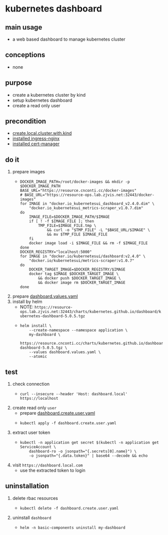 # kubernetes dashboard

## main usage
* a web based dashboard to manage kubernetes cluster

## conceptions
* none

## purpose
* create a kubernetes cluster by kind
* setup kubernetes dashboard
* create a read only user

## precondition
* [create.local.cluster.with.kind](/kubernetes/create.local.cluster.with.kind.md)
* [installed ingress-nginx](/kubernetes/basic/ingress.nginx.md)
* [installed cert-manager](/kubernetes/basic/cert.manager.md)

## do it
1. prepare images
    * ```shell  
      DOCKER_IMAGE_PATH=/root/docker-images && mkdir -p $DOCKER_IMAGE_PATH
      BASE_URL="https://resource.cnconti.cc/docker-images"
      # BASE_URL="https://resource-ops.lab.zjvis.net:32443/docker-images"
      for IMAGE in "docker.io_kubernetesui_dashboard_v2.4.0.dim" \
          "docker.io_kubernetesui_metrics-scraper_v1.0.7.dim" 
      do
          IMAGE_FILE=$DOCKER_IMAGE_PATH/$IMAGE
          if [ ! -f $IMAGE_FILE ]; then
              TMP_FILE=$IMAGE_FILE.tmp \
                  && curl -o "$TMP_FILE" -L "$BASE_URL/$IMAGE" \
                  && mv $TMP_FILE $IMAGE_FILE
          fi
          docker image load -i $IMAGE_FILE && rm -f $IMAGE_FILE
      done
      DOCKER_REGISTRY="localhost:5000"
      for IMAGE in "docker.io/kubernetesui/dashboard:v2.4.0" \
          "docker.io/kubernetesui/metrics-scraper:v1.0.7" 
      do
          DOCKER_TARGET_IMAGE=$DOCKER_REGISTRY/$IMAGE
          docker tag $IMAGE $DOCKER_TARGET_IMAGE \
              && docker push $DOCKER_TARGET_IMAGE \
              && docker image rm $DOCKER_TARGET_IMAGE
      done
      ```
2. prepare [dashboard.values.yaml](resources/dashboard.values.yaml.md)
3. install by helm
    * NOTE: `https://resource-ops.lab.zjvis.net:32443/charts/kubernetes.github.io/dashboard/kubernetes-dashboard-5.0.5.tgz`
    * ```shell
      helm install \
          --create-namespace --namespace application \
          my-dashboard \
          https://resource.cnconti.cc/charts/kubernetes.github.io/dashboard/kubernetes-dashboard-5.0.5.tgz \
          --values dashboard.values.yaml \
          --atomic
      ```

## test
1. check connection
    * ```shell
      curl --insecure --header 'Host: dashboard.local' https://localhost
      ```
2. create read only `user`
    * prepare [dashboard.create.user.yaml](resources/dashboard.create.user.yaml.md)
    * ```shell
      kubectl apply -f dashboard.create.user.yaml
      ```
3. extract user token
    * ```shell
      kubectl -n application get secret $(kubectl -n application get ServiceAccount \
          dashboard-ro -o jsonpath="{.secrets[0].name}") \
          -o jsonpath="{.data.token}" | base64 --decode && echo
      ```
4. visit `https://dashboard.local.com`
    * use the extracted token to login

## uninstallation
1. delete rbac resources
    * ```shell
      kubectl delete -f dashboard.create.user.yaml
      ```
2. uninstall `dashboard`
    * ```shell
      helm -n basic-components uninstall my-dashboard
      ```





